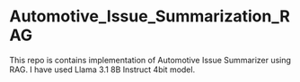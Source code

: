 # Automotive_Issue_Summarization_RAG
This repo is contains implementation of Automotive Issue Summarizer using RAG. I have used Llama 3.1 8B Instruct 4bit model.
